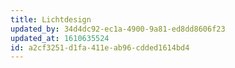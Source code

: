 ```yaml
---
title: Lichtdesign
updated_by: 34d4dc92-ec1a-4900-9a81-ed8dd8606f23
updated_at: 1610635524
id: a2cf3251-d1fa-411e-ab96-cdded1614bd4
---
```

